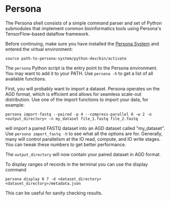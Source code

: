 
# Persona

The Persona shell consists of a simple command parser and set of Python submodules that implement common bioinformatics tools using Persona's TensorFlow-based dataflow framework. 

Before continuing, make sure you have installed the [Persona System](git@github.com:epfl-vlsc/persona-system.git) and entered the virtual environment:

```shell
source path-to-persona-system/python-dev/bin/activate
```

The `persona` Python script is the entry point to the Persona environment. You may want to add it to your PATH. 
Use `persona -h` to get a list of all available functions.

First, you will probably want to import a dataset. Persona operates on the AGD format, which is efficient and allows for seamless scale-out distribution. 
Use one of the import functions to import your data, for example:

```shell
persona import-fastq --paired -p 4 --compress-parallel 6 -w 2 -o <output_directory> -n my_dataset file_1.fastq file_2.fastq
```

will import a paired FASTQ dataset into an AGD dataset called "my\_dataset". Use `persona import_fastq -h` to see what all the options are for. 
Generally, many will control parallelism at the IO read, compute, and IO write stages. 
You can tweak these numbers to get better performance. 

The `output_directory` will now contain your paired dataset in AGD format. 

To display ranges of records in the terminal you can use the display command

```shell
persona display 0 7 -d <dataset_directory> <dataset_directory>/metadata.json
```

This can be useful for sanity checking results. 
